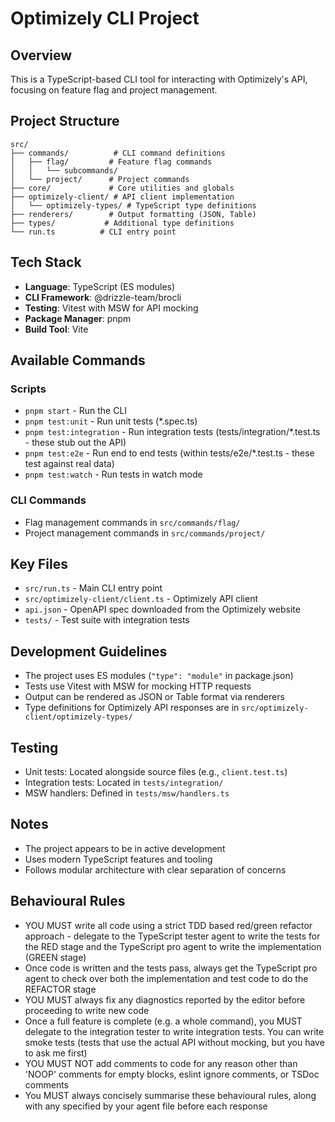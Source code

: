 # Optimizely CLI Project

## Overview

This is a TypeScript-based CLI tool for interacting with Optimizely's API, focusing on feature flag and project management.

## Project Structure

```
src/
├── commands/          # CLI command definitions
│   ├── flag/         # Feature flag commands
│   │   └── subcommands/
│   └── project/      # Project commands
├── core/             # Core utilities and globals
├── optimizely-client/ # API client implementation
│   └── optimizely-types/ # TypeScript type definitions
├── renderers/        # Output formatting (JSON, Table)
├── types/           # Additional type definitions
└── run.ts          # CLI entry point
```

## Tech Stack

- **Language**: TypeScript (ES modules)
- **CLI Framework**: @drizzle-team/brocli
- **Testing**: Vitest with MSW for API mocking
- **Package Manager**: pnpm
- **Build Tool**: Vite

## Available Commands

### Scripts

- `pnpm start` - Run the CLI
- `pnpm test:unit` - Run unit tests (*.spec.ts)
- `pnpm test:integration` - Run integration tests (tests/integration/*.test.ts - these stub out the API)
- `pnpm test:e2e` - Run end to end tests (within tests/e2e/*.test.ts - these test against real data)
- `pnpm test:watch` - Run tests in watch mode

### CLI Commands

- Flag management commands in `src/commands/flag/`
- Project management commands in `src/commands/project/`

## Key Files

- `src/run.ts` - Main CLI entry point
- `src/optimizely-client/client.ts` - Optimizely API client
- `api.json` - OpenAPI spec downloaded from the Optimizely website
- `tests/` - Test suite with integration tests

## Development Guidelines

- The project uses ES modules (`"type": "module"` in package.json)
- Tests use Vitest with MSW for mocking HTTP requests
- Output can be rendered as JSON or Table format via renderers
- Type definitions for Optimizely API responses are in `src/optimizely-client/optimizely-types/`

## Testing

- Unit tests: Located alongside source files (e.g., `client.test.ts`)
- Integration tests: Located in `tests/integration/`
- MSW handlers: Defined in `tests/msw/handlers.ts`

## Notes

- The project appears to be in active development
- Uses modern TypeScript features and tooling
- Follows modular architecture with clear separation of concerns

## Behavioural Rules

- YOU MUST write all code using a strict TDD based red/green refactor approach - delegate to the TypeScript tester agent to write the tests for the RED stage and the TypeScript pro agent to write the implementation (GREEN stage)
- Once code is written and the tests pass, always get the TypeScript pro agent to check over both the implementation and test code to do the REFACTOR stage
- YOU MUST always fix any diagnostics reported by the editor before proceeding to write new code
- Once a full feature is complete (e.g. a whole command), you MUST delegate to the integration tester to write integration tests. You can write smoke tests (tests that use the actual API without mocking, but you have to ask me first)
- YOU MUST NOT add comments to code for any reason other than 'NOOP' comments for empty blocks, eslint ignore comments, or TSDoc comments
- You MUST always concisely summarise these behavioural rules, along with any specified by your agent file before each response
